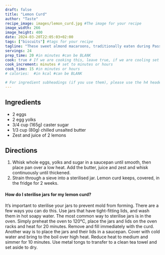 ```yaml
---
draft: false
title: "Lemon Curd"
author: "Taste"
recipe_image: images/lemon_curd.jpg #The image for your recipe
image_width: 266
image_height: 400
date: 2024-03-20T22:05:03+02:00
tags: ["biscuits"] #tags for your recipe
tagline: "These sweet almond macaroons, traditionally eaten during Passover festival"
servings: 24
prep_time: 20 #in minutes #can be BLANK
cook: true # If we are cooking this, leave true, if we are cooling set to false
cook_increment: minutes # set to minutes or hours
cook_time: 15 #in minutes or hours
# calories:  #in kcal #can be BLANK

# For ingredient subheadings (if you use them), please use the h4 header.  For print view I have those elements targeted
---
```



## Ingredients

- 2 eggs
- 2 egg yolks
- 3/4 cup (165g) caster sugar
- 1/3 cup (80g) chilled unsalted butter
- Zest and juice of 2 lemons

## Directions

1. Whisk whole eggs, yolks and sugar in a saucepan until smooth, then place pan over a low heat. Add the butter, juice and zest and whisk continuously until thickened. 
2. Strain through a sieve into a sterilised jar. Lemon curd keeps, covered, in the fridge for 2 weeks.

#### How do I sterilise jars for my lemon curd?
It’s important to sterilise your jars to prevent mold from forming. There are a few ways you can do this. Use jars that have tight-fitting lids, and wash them in hot soapy water. The most common way to sterilise jars is in the oven. Simply preheat the oven to 120°C, place the jars and lids on the oven racks and heat for 20 minutes. Remove and fill immediately with the curd. Another way is to place the jars and their lids in a saucepan. Cover with cold water and bring to the boil over high heat. Reduce heat to medium and simmer for 10 minutes. Use metal tongs to transfer to a clean tea towel and set aside to dry.